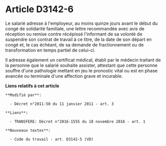 # Article D3142-6

Le salarié adresse à l'employeur, au moins quinze jours avant le début du congé de solidarité familiale, une lettre
recommandée avec avis de réception ou remise contre récépissé l'informant de sa volonté de  suspendre son contrat de travail
à ce titre, de la date de son départ en congé et, le cas échéant, de sa demande de fractionnement ou de transformation en
temps partiel de celui-ci.

Il adresse également un certificat médical, établi par le médecin traitant de la personne que le salarié souhaite assister,
attestant que cette personne souffre d'une pathologie mettant en jeu le pronostic vital ou est en phase avancée ou terminale
d'une affection grave et incurable.

**Liens relatifs à cet article**

	**Modifié par**:

	  - Décret n°2011-50 du 11 janvier 2011 - art. 3

	**Liens**:

	  - TRANSFERE: Décret n°2016-1555 du 18 novembre 2016 - art. 1

	**Nouveaux textes**:

	  - Code du travail - art. D3142-5 (VD)
